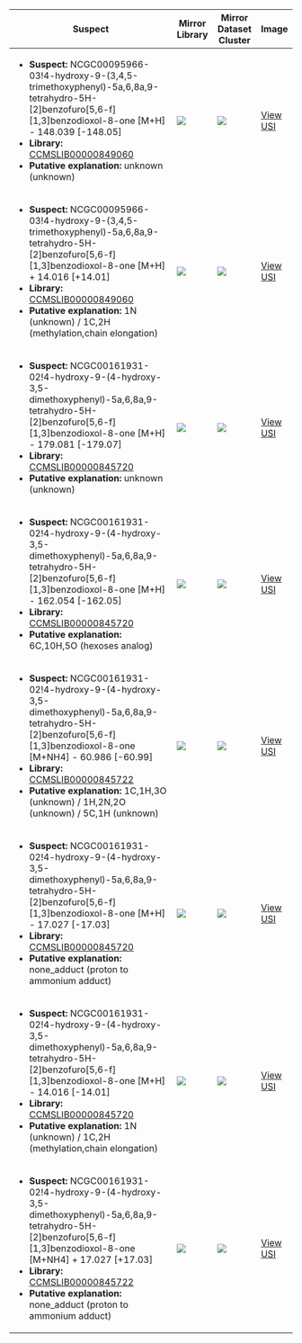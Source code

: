 | Suspect | Mirror Library | Mirror Dataset Cluster | Image |
| --- | --- | --- | --- |
| <ul><li><b>Suspect:</b> NCGC00095966-03!4-hydroxy-9-(3,4,5-trimethoxyphenyl)-5a,6,8a,9-tetrahydro-5H-[2]benzofuro[5,6-f][1,3]benzodioxol-8-one [M+H] - 148.039 [-148.05]</li><li><b>Library:</b> [CCMSLIB00000849060](https://gnps.ucsd.edu/ProteoSAFe/gnpslibraryspectrum.jsp?SpectrumID=CCMSLIB00000849060)</li><li><b>Putative explanation:</b> unknown (unknown)</li></ul> | ![](https://metabolomics-usi.ucsd.edu/svg/mirror?usi1=mzspec:MSV000080492:A2_GA2_01_2601.mzML:scan:295&usi2=mzspec:GNPSLIBRARY:CCMSLIB00000849060&mz_min=50&mz_max=500) | ![](https://metabolomics-usi.ucsd.edu/svg/mirror?usi1=mzspec:MSV000080492:A2_GA2_01_2601.mzML:scan:295&usi2=mzspec:MSV000084314:MSV000080492.mgf:scan:90639&mz_min=50&mz_max=500) | [View USI](https://metabolomics-usi.ucsd.edu/svg/?usi=mzspec:MSV000080492:A2_GA2_01_2601.mzML:scan:295&mz_min=50&mz_max=500)| 
| <ul><li><b>Suspect:</b> NCGC00095966-03!4-hydroxy-9-(3,4,5-trimethoxyphenyl)-5a,6,8a,9-tetrahydro-5H-[2]benzofuro[5,6-f][1,3]benzodioxol-8-one [M+H] +  14.016 [+14.01]</li><li><b>Library:</b> [CCMSLIB00000849060](https://gnps.ucsd.edu/ProteoSAFe/gnpslibraryspectrum.jsp?SpectrumID=CCMSLIB00000849060)</li><li><b>Putative explanation:</b> 1N (unknown) / 1C,2H (methylation,chain elongation)</li></ul> | ![](https://metabolomics-usi.ucsd.edu/svg/mirror?usi1=mzspec:MSV000080492:E12_RE12_01_2768.mzML:scan:350&usi2=mzspec:GNPSLIBRARY:CCMSLIB00000849060&mz_min=50&mz_max=500) | ![](https://metabolomics-usi.ucsd.edu/svg/mirror?usi1=mzspec:MSV000080492:E12_RE12_01_2768.mzML:scan:350&usi2=mzspec:MSV000084314:MSV000080492.mgf:scan:90639&mz_min=50&mz_max=500) | [View USI](https://metabolomics-usi.ucsd.edu/svg/?usi=mzspec:MSV000080492:E12_RE12_01_2768.mzML:scan:350&mz_min=50&mz_max=500)| 
| <ul><li><b>Suspect:</b> NCGC00161931-02!4-hydroxy-9-(4-hydroxy-3,5-dimethoxyphenyl)-5a,6,8a,9-tetrahydro-5H-[2]benzofuro[5,6-f][1,3]benzodioxol-8-one [M+H] - 179.081 [-179.07]</li><li><b>Library:</b> [CCMSLIB00000845720](https://gnps.ucsd.edu/ProteoSAFe/gnpslibraryspectrum.jsp?SpectrumID=CCMSLIB00000845720)</li><li><b>Putative explanation:</b> unknown (unknown)</li></ul> | ![](https://metabolomics-usi.ucsd.edu/svg/mirror?usi1=mzspec:MSV000080492:A2_GA2_01_2601.mzML:scan:282&usi2=mzspec:GNPSLIBRARY:CCMSLIB00000845720&mz_min=50&mz_max=500) | ![](https://metabolomics-usi.ucsd.edu/svg/mirror?usi1=mzspec:MSV000080492:A2_GA2_01_2601.mzML:scan:282&usi2=mzspec:MSV000084314:MSV000080492.mgf:scan:89785&mz_min=50&mz_max=500) | [View USI](https://metabolomics-usi.ucsd.edu/svg/?usi=mzspec:MSV000080492:A2_GA2_01_2601.mzML:scan:282&mz_min=50&mz_max=500)| 
| <ul><li><b>Suspect:</b> NCGC00161931-02!4-hydroxy-9-(4-hydroxy-3,5-dimethoxyphenyl)-5a,6,8a,9-tetrahydro-5H-[2]benzofuro[5,6-f][1,3]benzodioxol-8-one [M+H] - 162.054 [-162.05]</li><li><b>Library:</b> [CCMSLIB00000845720](https://gnps.ucsd.edu/ProteoSAFe/gnpslibraryspectrum.jsp?SpectrumID=CCMSLIB00000845720)</li><li><b>Putative explanation:</b> 6C,10H,5O (hexoses analog)</li></ul> | ![](https://metabolomics-usi.ucsd.edu/svg/mirror?usi1=mzspec:MSV000080492:A2_GA2_01_2601.mzML:scan:295&usi2=mzspec:GNPSLIBRARY:CCMSLIB00000845720&mz_min=50&mz_max=500) | ![](https://metabolomics-usi.ucsd.edu/svg/mirror?usi1=mzspec:MSV000080492:A2_GA2_01_2601.mzML:scan:295&usi2=mzspec:MSV000084314:MSV000080492.mgf:scan:89785&mz_min=50&mz_max=500) | [View USI](https://metabolomics-usi.ucsd.edu/svg/?usi=mzspec:MSV000080492:A2_GA2_01_2601.mzML:scan:295&mz_min=50&mz_max=500)| 
| <ul><li><b>Suspect:</b> NCGC00161931-02!4-hydroxy-9-(4-hydroxy-3,5-dimethoxyphenyl)-5a,6,8a,9-tetrahydro-5H-[2]benzofuro[5,6-f][1,3]benzodioxol-8-one [M+NH4] -  60.986 [-60.99]</li><li><b>Library:</b> [CCMSLIB00000845722](https://gnps.ucsd.edu/ProteoSAFe/gnpslibraryspectrum.jsp?SpectrumID=CCMSLIB00000845722)</li><li><b>Putative explanation:</b> 1C,1H,3O (unknown) / 1H,2N,2O (unknown) / 5C,1H (unknown)</li></ul> | ![](https://metabolomics-usi.ucsd.edu/svg/mirror?usi1=mzspec:MSV000080492:E12_RE12_01_2768.mzML:scan:344&usi2=mzspec:GNPSLIBRARY:CCMSLIB00000845722&mz_min=50&mz_max=500) | ![](https://metabolomics-usi.ucsd.edu/svg/mirror?usi1=mzspec:MSV000080492:E12_RE12_01_2768.mzML:scan:344&usi2=mzspec:MSV000084314:MSV000080492.mgf:scan:90889&mz_min=50&mz_max=500) | [View USI](https://metabolomics-usi.ucsd.edu/svg/?usi=mzspec:MSV000080492:E12_RE12_01_2768.mzML:scan:344&mz_min=50&mz_max=500)| 
| <ul><li><b>Suspect:</b> NCGC00161931-02!4-hydroxy-9-(4-hydroxy-3,5-dimethoxyphenyl)-5a,6,8a,9-tetrahydro-5H-[2]benzofuro[5,6-f][1,3]benzodioxol-8-one [M+H] -  17.027 [-17.03]</li><li><b>Library:</b> [CCMSLIB00000845720](https://gnps.ucsd.edu/ProteoSAFe/gnpslibraryspectrum.jsp?SpectrumID=CCMSLIB00000845720)</li><li><b>Putative explanation:</b> none_adduct (proton to ammonium adduct)</li></ul> | ![](https://metabolomics-usi.ucsd.edu/svg/mirror?usi1=mzspec:MSV000080961:Mix_NIH21-24_Standard_MS1_17K_TOP8_C1.mzML:scan:1931&usi2=mzspec:GNPSLIBRARY:CCMSLIB00000845720&mz_min=50&mz_max=500) | ![](https://metabolomics-usi.ucsd.edu/svg/mirror?usi1=mzspec:MSV000080961:Mix_NIH21-24_Standard_MS1_17K_TOP8_C1.mzML:scan:1931&usi2=mzspec:MSV000084314:MSV000080961.mgf:scan:21349&mz_min=50&mz_max=500) | [View USI](https://metabolomics-usi.ucsd.edu/svg/?usi=mzspec:MSV000080961:Mix_NIH21-24_Standard_MS1_17K_TOP8_C1.mzML:scan:1931&mz_min=50&mz_max=500)| 
| <ul><li><b>Suspect:</b> NCGC00161931-02!4-hydroxy-9-(4-hydroxy-3,5-dimethoxyphenyl)-5a,6,8a,9-tetrahydro-5H-[2]benzofuro[5,6-f][1,3]benzodioxol-8-one [M+H] -  14.016 [-14.01]</li><li><b>Library:</b> [CCMSLIB00000845720](https://gnps.ucsd.edu/ProteoSAFe/gnpslibraryspectrum.jsp?SpectrumID=CCMSLIB00000845720)</li><li><b>Putative explanation:</b> 1N (unknown) / 1C,2H (methylation,chain elongation)</li></ul> | ![](https://metabolomics-usi.ucsd.edu/svg/mirror?usi1=mzspec:MSV000080492:E3_RE3_01_2937.mzML:scan:412&usi2=mzspec:GNPSLIBRARY:CCMSLIB00000845720&mz_min=50&mz_max=500) | ![](https://metabolomics-usi.ucsd.edu/svg/mirror?usi1=mzspec:MSV000080492:E3_RE3_01_2937.mzML:scan:412&usi2=mzspec:MSV000084314:MSV000080492.mgf:scan:89785&mz_min=50&mz_max=500) | [View USI](https://metabolomics-usi.ucsd.edu/svg/?usi=mzspec:MSV000080492:E3_RE3_01_2937.mzML:scan:412&mz_min=50&mz_max=500)| 
| <ul><li><b>Suspect:</b> NCGC00161931-02!4-hydroxy-9-(4-hydroxy-3,5-dimethoxyphenyl)-5a,6,8a,9-tetrahydro-5H-[2]benzofuro[5,6-f][1,3]benzodioxol-8-one [M+NH4] +  17.027 [+17.03]</li><li><b>Library:</b> [CCMSLIB00000845722](https://gnps.ucsd.edu/ProteoSAFe/gnpslibraryspectrum.jsp?SpectrumID=CCMSLIB00000845722)</li><li><b>Putative explanation:</b> none_adduct (proton to ammonium adduct)</li></ul> | ![](https://metabolomics-usi.ucsd.edu/svg/mirror?usi1=mzspec:MSV000080961:Mix_NIH21-24_Standard_MS1_35K_TOP4_C1.mzML:scan:1971&usi2=mzspec:GNPSLIBRARY:CCMSLIB00000845722&mz_min=50&mz_max=500) | ![](https://metabolomics-usi.ucsd.edu/svg/mirror?usi1=mzspec:MSV000080961:Mix_NIH21-24_Standard_MS1_35K_TOP4_C1.mzML:scan:1971&usi2=mzspec:MSV000084314:MSV000080961.mgf:scan:23241&mz_min=50&mz_max=500) | [View USI](https://metabolomics-usi.ucsd.edu/svg/?usi=mzspec:MSV000080961:Mix_NIH21-24_Standard_MS1_35K_TOP4_C1.mzML:scan:1971&mz_min=50&mz_max=500)| 